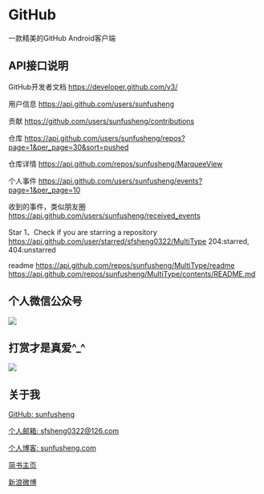 # GitHub

一款精美的GitHub Android客户端


## API接口说明

GitHub开发者文档
https://developer.github.com/v3/


用户信息
https://api.github.com/users/sunfusheng


贡献
https://github.com/users/sunfusheng/contributions


仓库
https://api.github.com/users/sunfusheng/repos?page=1&per_page=30&sort=pushed


仓库详情
https://api.github.com/repos/sunfusheng/MarqueeView


个人事件
https://api.github.com/users/sunfusheng/events?page=1&per_page=10


收到的事件，类似朋友圈
https://api.github.com/users/sunfusheng/received_events


Star
1、Check if you are starring a repository
https://api.github.com/user/starred/sfsheng0322/MultiType
204:starred, 404:unstarred 


readme 
https://api.github.com/repos/sunfusheng/MultiType/readme
https://api.github.com/repos/sunfusheng/MultiType/contents/README.md

## 个人微信公众号

![](http://ourvm0t8d.bkt.clouddn.com/wx_gongzhonghao.png)

## 打赏才是真爱^_^

![](http://ourvm0t8d.bkt.clouddn.com/wx_shoukuanma.png)

## 关于我

[GitHub: sunfusheng](https://github.com/sunfusheng)  

[个人邮箱: sfsheng0322@126.com](https://mail.126.com/)
  
[个人博客: sunfusheng.com](http://sunfusheng.com/)
  
[简书主页](http://www.jianshu.com/users/88509e7e2ed1/latest_articles)
  
[新浪微博](http://weibo.com/u/3852192525) 